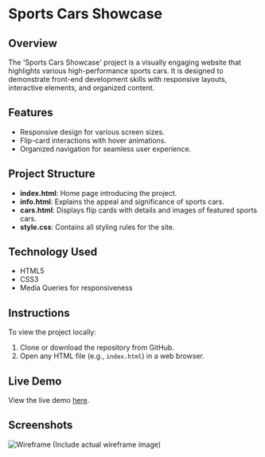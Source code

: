 # Sports Cars Showcase

## Overview
The 'Sports Cars Showcase' project is a visually engaging website that highlights various high-performance sports cars. It is designed to demonstrate front-end development skills with responsive layouts, interactive elements, and organized content.

## Features
- Responsive design for various screen sizes.
- Flip-card interactions with hover animations.
- Organized navigation for seamless user experience.

## Project Structure
- **index.html**: Home page introducing the project.
- **info.html**: Explains the appeal and significance of sports cars.
- **cars.html**: Displays flip cards with details and images of featured sports cars.
- **style.css**: Contains all styling rules for the site.

## Technology Used
- HTML5
- CSS3
- Media Queries for responsiveness

## Instructions
To view the project locally:
1. Clone or download the repository from GitHub.
2. Open any HTML file (e.g., `index.html`) in a web browser.

## Live Demo
View the live demo [here](https://anonymousi0i.github.io/Final-Project-CIT-21200/index.html).

## Screenshots
![Wireframe](wireframe.png) (Include actual wireframe image)
